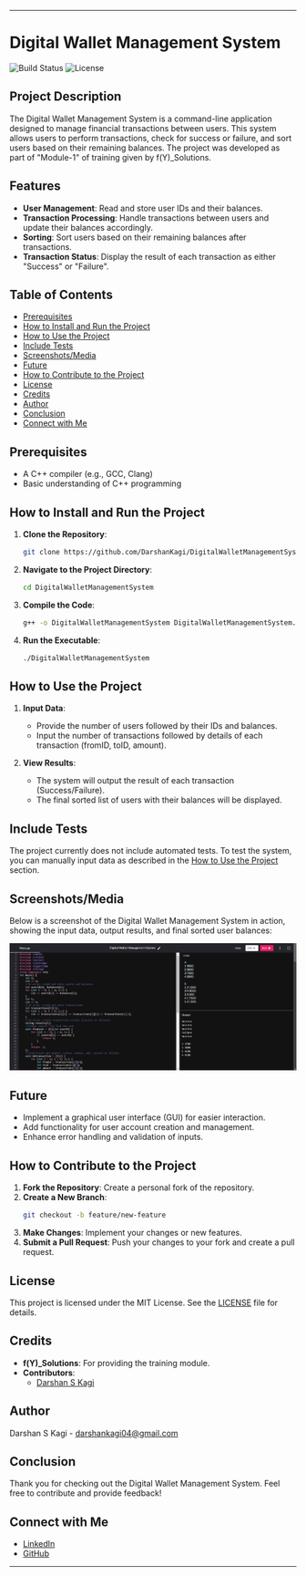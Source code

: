 
---

# Digital Wallet Management System

![Build Status](https://img.shields.io/badge/build-passing-brightgreen)
![License](https://img.shields.io/badge/license-MIT-blue)

## Project Description

The Digital Wallet Management System is a command-line application designed to manage financial transactions between users. This system allows users to perform transactions, check for success or failure, and sort users based on their remaining balances. The project was developed as part of "Module-1" of training given by f(Y)_Solutions.

## Features

- **User Management**: Read and store user IDs and their balances.
- **Transaction Processing**: Handle transactions between users and update their balances accordingly.
- **Sorting**: Sort users based on their remaining balances after transactions.
- **Transaction Status**: Display the result of each transaction as either "Success" or "Failure".

## Table of Contents

- [Prerequisites](#prerequisites)
- [How to Install and Run the Project](#how-to-install-and-run-the-project)
- [How to Use the Project](#how-to-use-the-project)
- [Include Tests](#include-tests)
- [Screenshots/Media](#screenshotsmedia)
- [Future](#future)
- [How to Contribute to the Project](#how-to-contribute-to-the-project)
- [License](#license)
- [Credits](#credits)
- [Author](#author)
- [Conclusion](#conclusion)
- [Connect with Me](#connect-with-me)

## Prerequisites

- A C++ compiler (e.g., GCC, Clang)
- Basic understanding of C++ programming

## How to Install and Run the Project

1. **Clone the Repository**:
   ```bash
   git clone https://github.com/DarshanKagi/DigitalWalletManagementSystem.git
   ```
2. **Navigate to the Project Directory**:
   ```bash
   cd DigitalWalletManagementSystem
   ```
3. **Compile the Code**:
   ```bash
   g++ -o DigitalWalletManagementSystem DigitalWalletManagementSystem.cpp
   ```
4. **Run the Executable**:
   ```bash
   ./DigitalWalletManagementSystem
   ```

## How to Use the Project

1. **Input Data**:
   - Provide the number of users followed by their IDs and balances.
   - Input the number of transactions followed by details of each transaction (fromID, toID, amount).

2. **View Results**:
   - The system will output the result of each transaction (Success/Failure).
   - The final sorted list of users with their balances will be displayed.

## Include Tests

The project currently does not include automated tests. To test the system, you can manually input data as described in the [How to Use the Project](#how-to-use-the-project) section.

## Screenshots/Media

Below is a screenshot of the Digital Wallet Management System in action, showing the input data, output results, and final sorted user balances:

![[Digital Wallet Management System Screenshot](Result Picture.png)](https://github.com/DarshanKagi/Digital-Wallet-Management-System/blob/6fc023f1c2e5b1279b652cae672e118d30c63232/Result%20Picture.png)

## Future

- Implement a graphical user interface (GUI) for easier interaction.
- Add functionality for user account creation and management.
- Enhance error handling and validation of inputs.

## How to Contribute to the Project

1. **Fork the Repository**: Create a personal fork of the repository.
2. **Create a New Branch**: 
   ```bash
   git checkout -b feature/new-feature
   ```
3. **Make Changes**: Implement your changes or new features.
4. **Submit a Pull Request**: Push your changes to your fork and create a pull request.

## License

This project is licensed under the MIT License. See the [LICENSE](LICENSE) file for details.

## Credits

- **f(Y)_Solutions**: For providing the training module.
- **Contributors**: 
  - [Darshan S Kagi](https://github.com/DarshanKagi)

## Author

Darshan S Kagi - [darshankagi04@gmail.com](mailto:darshankagi04@gmail.com)

## Conclusion

Thank you for checking out the Digital Wallet Management System. Feel free to contribute and provide feedback!

## Connect with Me

- [LinkedIn](https://www.linkedin.com/in/darshan-kagi-938836255)
- [GitHub](https://github.com/DarshanKagi)

---
